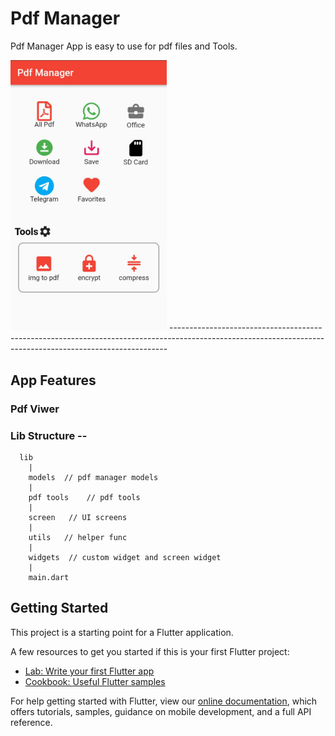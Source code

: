 # Pdf Manager

Pdf Manager App is easy to use for pdf files and Tools.

<img src="https://github.com/codersachin26/flutter_pdf_manager/blob/main/screenshots/pdf%20manager%20home%20UI.jpg" alt="Your image title" width="250"/>
-----------------------------------------------------------------------------------------------------------------------------------------------------------

## App Features

### Pdf Viwer


### Lib Structure --
      lib
        |
        models  // pdf manager models
        |
        pdf tools    // pdf tools
        |
        screen   // UI screens
        |
        utils   // helper func
        |
        widgets  // custom widget and screen widget
        |
        main.dart


## Getting Started

This project is a starting point for a Flutter application.

A few resources to get you started if this is your first Flutter project:

- [Lab: Write your first Flutter app](https://flutter.dev/docs/get-started/codelab)
- [Cookbook: Useful Flutter samples](https://flutter.dev/docs/cookbook)

For help getting started with Flutter, view our
[online documentation](https://flutter.dev/docs), which offers tutorials,
samples, guidance on mobile development, and a full API reference.
